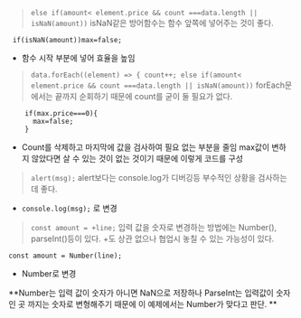 > `else if(amount< element.price && count ===data.length || isNaN(amount))`
isNaN같은 방어함수는 함수 앞쪽에 넣어주는 것이 좋다.

```
 if(isNaN(amount))max=false;
```
* 함수 시작 부분에 넣어 효율을 높임


> `data.forEach((element) => {
count++;
else if(amount< element.price && count ===data.length || isNaN(amount))`
forEach문에서는 끝까지 순회하기 때문에 count를 굳이 둘 필요가 없다.


```
    if(max.price===0){
      max=false;
    }

```
* Count를 삭제하고 마지막에 값을 검사하여 필요 없는 부분을 줄임
max값이 변하지 않았다면 살 수 있는 것이 없는 것이기 때문에 이렇게 코드를 구성


> `alert(msg);`
alert보다는 console.log가 디버깅등 부수적인 상황을 검사하는데 좋다.

* `console.log(msg);` 로 변경


> `const amount = +line;`
입력 값을 숫자로 변경하는 방법에는 Number(), parseInt()등이 있다. +도 상관 없으나 협업시 놓칠 수 있는 가능성이 있다.

```
const amount = Number(line);
```

* Number로 변경 

**Number는 입력 값이 숫자가 아니면 NaN으로 저장하나
ParseInt는 입력값이 숫자인 곳 까지는 숫자로 변형해주기 때문에 이 예제에서는 Number가 맞다고 판단.
**

